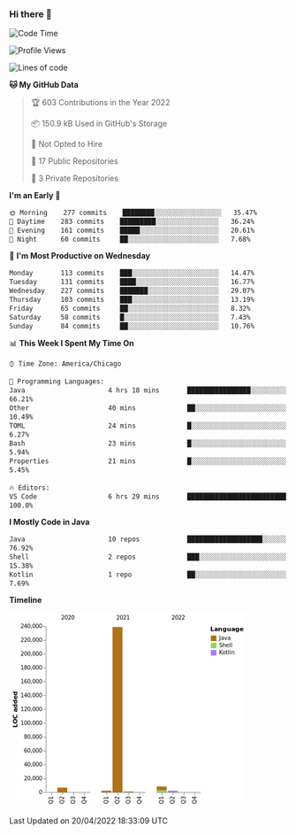 ### Hi there 👋


<!--START_SECTION:waka-->
![Code Time](http://img.shields.io/badge/Code%20Time-2%2C214%20hrs%2035%20mins-blue)

![Profile Views](http://img.shields.io/badge/Profile%20Views-0-blue)

![Lines of code](https://img.shields.io/badge/From%20Hello%20World%20I%27ve%20Written-259%20Thousand%20lines%20of%20code-blue)

**🐱 My GitHub Data** 

> 🏆 603 Contributions in the Year 2022
 > 
> 📦 150.9 kB Used in GitHub's Storage 
 > 
> 🚫 Not Opted to Hire
 > 
> 📜 17 Public Repositories 
 > 
> 🔑 3 Private Repositories  
 > 
**I'm an Early 🐤** 

```text
🌞 Morning    277 commits    ████████░░░░░░░░░░░░░░░░░   35.47% 
🌆 Daytime    283 commits    █████████░░░░░░░░░░░░░░░░   36.24% 
🌃 Evening    161 commits    █████░░░░░░░░░░░░░░░░░░░░   20.61% 
🌙 Night      60 commits     ██░░░░░░░░░░░░░░░░░░░░░░░   7.68%

```
📅 **I'm Most Productive on Wednesday** 

```text
Monday       113 commits    ███░░░░░░░░░░░░░░░░░░░░░░   14.47% 
Tuesday      131 commits    ████░░░░░░░░░░░░░░░░░░░░░   16.77% 
Wednesday    227 commits    ███████░░░░░░░░░░░░░░░░░░   29.07% 
Thursday     103 commits    ███░░░░░░░░░░░░░░░░░░░░░░   13.19% 
Friday       65 commits     ██░░░░░░░░░░░░░░░░░░░░░░░   8.32% 
Saturday     58 commits     █░░░░░░░░░░░░░░░░░░░░░░░░   7.43% 
Sunday       84 commits     ██░░░░░░░░░░░░░░░░░░░░░░░   10.76%

```


📊 **This Week I Spent My Time On** 

```text
⌚︎ Time Zone: America/Chicago

💬 Programming Languages: 
Java                     4 hrs 18 mins       ████████████████░░░░░░░░░   66.21% 
Other                    40 mins             ██░░░░░░░░░░░░░░░░░░░░░░░   10.49% 
TOML                     24 mins             █░░░░░░░░░░░░░░░░░░░░░░░░   6.27% 
Bash                     23 mins             █░░░░░░░░░░░░░░░░░░░░░░░░   5.94% 
Properties               21 mins             █░░░░░░░░░░░░░░░░░░░░░░░░   5.45%

🔥 Editors: 
VS Code                  6 hrs 29 mins       █████████████████████████   100.0%

```

**I Mostly Code in Java** 

```text
Java                     10 repos            ███████████████████░░░░░░   76.92% 
Shell                    2 repos             ███░░░░░░░░░░░░░░░░░░░░░░   15.38% 
Kotlin                   1 repo              ██░░░░░░░░░░░░░░░░░░░░░░░   7.69%

```


**Timeline**

![Chart not found](https://raw.githubusercontent.com/powercasgamer/powercasgamer/master/charts/bar_graph.png) 


 Last Updated on 20/04/2022 18:33:09 UTC
<!--END_SECTION:waka-->
